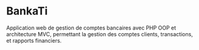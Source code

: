 # BankaTi
Application web de gestion de comptes bancaires avec PHP OOP et architecture MVC, permettant la gestion des comptes clients, transactions, et rapports financiers.
